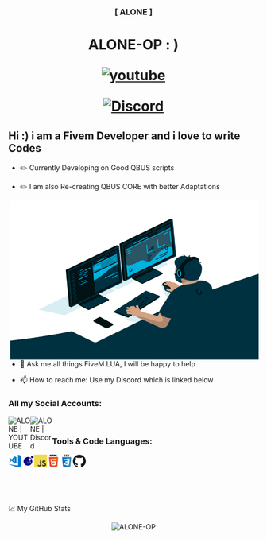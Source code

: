 
<h3 align="center">[ ALONE ]</h3>

<h1 align="center"> ALONE-OP : )

 

[![youtube](https://img.shields.io/badge/YouTube-SUB-red?&style=for-the-badge&logo=youtube&logoColor=white)][youtube]

[![Discord](https://img.shields.io/badge/DISCORD-JOIN-green?logo=Discord&logoColor=white)][discord]

## Hi :) i am a Fivem Developer and i love to write Codes

- ✏️ Currently Developing on Good QBUS scripts

- ✏️ I am also Re-creating QBUS CORE with better Adaptations

<img align="right" alt="GIF" src="https://github.com/ALONE-OP/ALONE-OP/blob/main/code.gif?raw=true" width="500" height="320" />

</br>

- 💬 Ask me all things FiveM LUA, I will be happy to help

- 📫 How to reach me: Use my Discord which is linked below

### All my Social Accounts: 

[<img align="left" alt="ALONE | YOUTUBE" width="44px" src="https://img.icons8.com/fluent/48/000000/youtube-play.png" />][youtube]

[<img align="left" alt="ALONE | Discord" width="44px" src="https://i.ibb.co/YtNhB1V/icons8-discord-new-logo-48.png" />][discord]

</br>

### Tools & Code Languages: 

<img align="left" alt="Visual Studio Code" width="26px" src="https://raw.githubusercontent.com/github/explore/80688e429a7d4ef2fca1e82350fe8e3517d3494d/topics/visual-studio-code/visual-studio-code.png" />

<img align="left" alt="Lua" width="26px" src="https://raw.githubusercontent.com/github/explore/80688e429a7d4ef2fca1e82350fe8e3517d3494d/topics/lua/lua.png" />

<img align="left" alt="JavaScript" width="26px" src="https://raw.githubusercontent.com/github/explore/80688e429a7d4ef2fca1e82350fe8e3517d3494d/topics/javascript/javascript.png" />

<img align="left" alt="HTML5" width="26px" src="https://raw.githubusercontent.com/github/explore/80688e429a7d4ef2fca1e82350fe8e3517d3494d/topics/html/html.png" />

<img align="left" alt="CSS3" width="26px" src="https://raw.githubusercontent.com/github/explore/80688e429a7d4ef2fca1e82350fe8e3517d3494d/topics/css/css.png" />

<img align="left" alt="GitHub" width="26px" src="https://raw.githubusercontent.com/github/explore/78df643247d429f6cc873026c0622819ad797942/topics/github/github.png" />

</br>

</br>

</br>

</br>

</br>

📈 My GitHub Stats

<p align="center"> <img src="https://github-readme-stats.vercel.app/api?username=ALONE-OP&show_icons=true&theme=gotham" alt="ALONE-OP" />

[discord]: https://discord.gg/H9XEBqm

[youtube]: https://m.youtube.com/channel/UCat7aDkSWObN3V0HC1sY-9w
